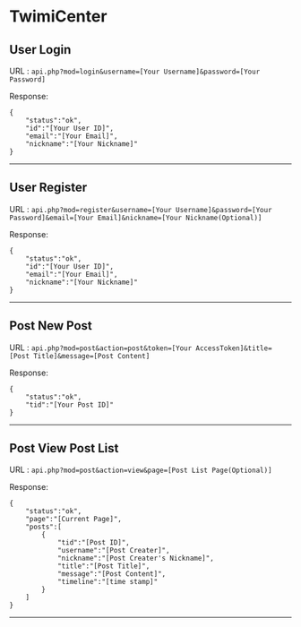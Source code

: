 # TwimiCenter

## User Login
URL : `api.php?mod=login&username=[Your Username]&password=[Your Password]`

Response:

```
{
    "status":"ok",
    "id":"[Your User ID]",
    "email":"[Your Email]",
    "nickname":"[Your Nickname]"
}
```
    
------------

## User Register
URL : `api.php?mod=register&username=[Your Username]&password=[Your Password]&email=[Your Email]&nickname=[Your Nickname(Optional)]`

Response:

```
{
    "status":"ok",
    "id":"[Your User ID]",
    "email":"[Your Email]",
    "nickname":"[Your Nickname]"
}
```

------------

## Post New Post
URL : `api.php?mod=post&action=post&token=[Your AccessToken]&title=[Post Title]&message=[Post Content]`

Response:

```
{
    "status":"ok",
    "tid":"[Your Post ID]"
}
```

------------

## Post View Post List
URL : `api.php?mod=post&action=view&page=[Post List Page(Optional)]`

Response:

```
{
    "status":"ok",
    "page":"[Current Page]",
    "posts":[
        {
            "tid":"[Post ID]",
            "username":"[Post Creater]",
            "nickname":"[Post Creater's Nickname]",
            "title":"[Post Title]",
            "message":"[Post Content]",
            "timeline":"[time stamp]"
        }
    ]
}
```

------------
